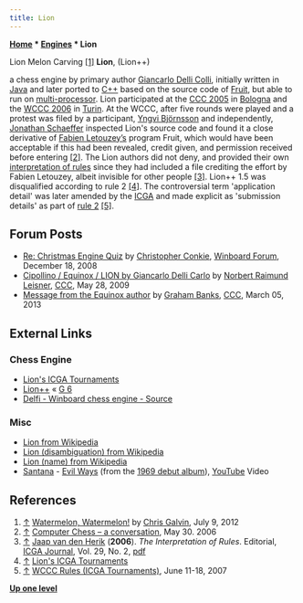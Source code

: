 ```yaml
---
title: Lion
---
```

**[Home](Home "Home") \* [Engines](Engines "Engines") \* Lion**



 [](https://chrisgalvinwriter.wordpress.com/2012/07/09/watermelon-watermelon/) Lion Melon Carving <a id="cite-note-1" href="#cite-ref-1">[1]</a> 
**Lion**, (Lion++)  

a chess engine by primary author [Giancarlo Delli Colli](Giancarlo_Delli_Colli "Giancarlo Delli Colli"), initially written in [Java](Java "Java") and later ported to [C++](Cpp "Cpp") based on the source code of [Fruit](Fruit "Fruit"), but able to run on [multi-processor](Parallel_Search "Parallel Search"). Lion participated at the [CCC 2005](CCC_2005 "CCC 2005") in [Bologna](https://en.wikipedia.org/wiki/Bologna) and the [WCCC 2006](WCCC_2006 "WCCC 2006") in [Turin](https://en.wikipedia.org/wiki/Turin). At the WCCC, after five rounds were played and a protest was filed by a participant, [Yngvi Björnsson](Yngvi_Bj%C3%B6rnsson "Yngvi Björnsson") and independently, [Jonathan Schaeffer](Jonathan_Schaeffer "Jonathan Schaeffer") inspected Lion's source code and found it a close derivative of [Fabien Letouzey’s](Fabien_Letouzey "Fabien Letouzey") program Fruit, which would have been acceptable if this had been revealed, credit given, and permission received before entering <a id="cite-note-2" href="#cite-ref-2">[2]</a>. The Lion authors did not deny, and provided their own [interpretation of rules](WCCC_2006#TheInterpretationOfRules "WCCC 2006") since they had included a file crediting the effort by Fabien Letouzey, albeit invisible for other people <a id="cite-note-3" href="#cite-ref-3">[3]</a>. Lion++ 1.5 was disqualified according to rule 2 <a id="cite-note-4" href="#cite-ref-4">[4]</a>. The controversial term 'application detail' was later amended by the [ICGA](ICGA "ICGA") and made explicit as 'submission details' as part of [rule 2](ICGA_Tournament_Rules "ICGA Tournament Rules") <a id="cite-note-5" href="#cite-ref-5">[5]</a>. 



## Forum Posts


* [Re: Christmas Engine Quiz](http://www.open-aurec.com/wbforum/viewtopic.php?f=2&t=49758&start=12) by [Christopher Conkie](index.php?title=Christopher_Conkie&action=edit&redlink=1 "Christopher Conkie (page does not exist)"), [Winboard Forum](Computer_Chess_Forums "Computer Chess Forums"), December 18, 2008
* [Cipollino / Equinox / LION by Giancarlo Delli Carlo](http://www.talkchess.com/forum/viewtopic.php?t=28147) by [Norbert Raimund Leisner](Norbert_Raimund_Leisner "Norbert Raimund Leisner"), [CCC](CCC "CCC"), May 28, 2009
* [Message from the Equinox author](http://www.talkchess.com/forum/viewtopic.php?t=47411) by [Graham Banks](Graham_Banks "Graham Banks"), [CCC](CCC "CCC"), March 05, 2013


## External Links


### Chess Engine


* [Lion's ICGA Tournaments](https://www.game-ai-forum.org/icga-tournaments/program.php?id=86)
* [Lion++](http://www.g-sei.org/lion/) « [G 6](G_6 "G 6")
* [Delfi - Winboard chess engine - Source](http://www.msbsoftware.it/delfi/source.htm)


### Misc


* [Lion from Wikipedia](https://en.wikipedia.org/wiki/Lion)
* [Lion (disambiguation) from Wikipedia](https://en.wikipedia.org/wiki/Lion_%28disambiguation%29)
* [Lion (name) from Wikipedia](https://en.wikipedia.org/wiki/Lion_%28name%29)
* [Santana](https://en.wikipedia.org/wiki/Santana_(band)) - [Evil Ways](https://en.wikipedia.org/wiki/Evil_Ways) (from the [1969 debut album](https://en.wikipedia.org/wiki/Santana_(1969_album))), [YouTube](https://en.wikipedia.org/wiki/YouTube) Video


 
## References


1. <a id="cite-ref-1" href="#cite-note-1">↑</a> [Watermelon, Watermelon!](https://chrisgalvinwriter.wordpress.com/2012/07/09/watermelon-watermelon/) by [Chris Galvin](https://chrisgalvinwriter.wordpress.com/author/chrisgalvinwriter/), July 9, 2012
2. <a id="cite-ref-2" href="#cite-note-2">↑</a> [Computer Chess – a conversation](http://www.impalapublications.com/blog/index.php?/search/kasparov/P10.html), May 30. 2006
3. <a id="cite-ref-3" href="#cite-note-3">↑</a> [Jaap van den Herik](Jaap_van_den_Herik "Jaap van den Herik") (**2006**). *The Interpretation of Rules*. Editorial, [ICGA Journal](ICGA_Journal "ICGA Journal"), Vol. 29, No. 2, [pdf](http://ilk.uvt.nl/icga/journal/pdf/toc29-2.pdf)
4. <a id="cite-ref-4" href="#cite-note-4">↑</a> [Lion's ICGA Tournaments](https://www.game-ai-forum.org/icga-tournaments/program.php?id=86)
5. <a id="cite-ref-5" href="#cite-note-5">↑</a> [WCCC Rules (ICGA Tournaments)](https://www.game-ai-forum.org/icga-tournaments/event_info.php?id=12), June 11-18, 2007

**[Up one level](Engines "Engines")**







 
